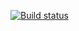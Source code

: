 [![Build status](https://ci.appveyor.com/api/projects/status/yi3f4fp1xljdn5j1/branch/main?svg=true)](https://ci.appveyor.com/project/gatsu00/rest2/branch/main)